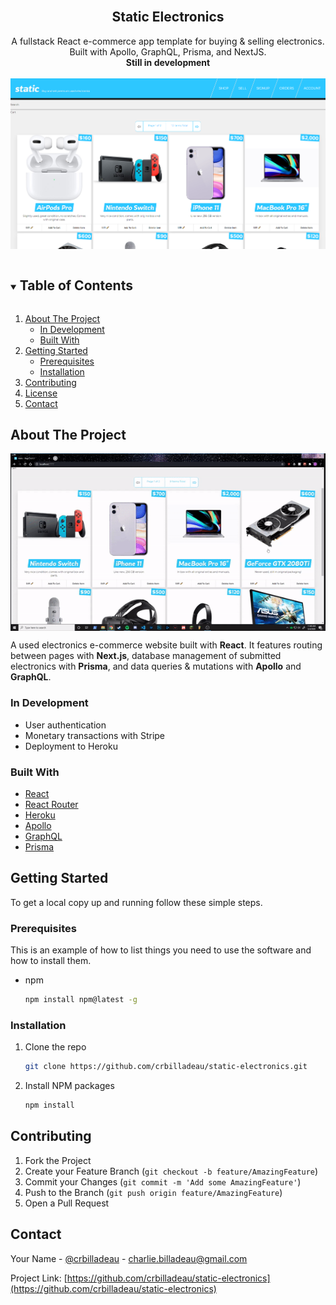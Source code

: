 <!-- PROJECT LOGO -->
<br />
<p align="center">


  <h2 align="center">Static Electronics</h3>

  <p align="center">
    A fullstack React e-commerce app template for buying & selling electronics. Built with Apollo, GraphQL, Prisma, and NextJS.
  <br /><b>Still in development</b>
    <br />
    <br />
     <img src="https://github.com/crbilladeau/portfolio/blob/master/src/assets/images/static.png?raw=true" alt="Watcher Screenshot" width="1000">
    <br />
  </p>
</p>



<!-- TABLE OF CONTENTS -->
<details open="open">
  <summary><h2 style="display: inline-block">Table of Contents</h2></summary>
  <ol>
    <li>
      <a href="#about-the-project">About The Project</a>
      <ul>
        <li><a href="#in-development">In Development</a></li>
      </ul>
      <ul>
        <li><a href="#built-with">Built With</a></li>
      </ul>
    </li>
    <li>
      <a href="#getting-started">Getting Started</a>
      <ul>
        <li><a href="#prerequisites">Prerequisites</a></li>
        <li><a href="#installation">Installation</a></li>
      </ul>
    </li>
    <li><a href="#contributing">Contributing</a></li>
    <li><a href="#license">License</a></li>
    <li><a href="#contact">Contact</a></li>
  </ol>
</details>



<!-- ABOUT THE PROJECT -->
## About The Project

<div align="center">
   <div style="display: flex; align-items: flex-start;">
     <img src="https://github.com/crbilladeau/portfolio/blob/master/src/assets/video.gif" />
  </div>
</div>

A used electronics e-commerce website built with **React**. It features routing between pages with **Next.js**, database management of submitted electronics with **Prisma**, and data queries & mutations with **Apollo** and **GraphQL**.

### In Development

* User authentication
* Monetary transactions with Stripe
* Deployment to Heroku

### Built With

* [React](https://reactjs.org/)
* [React Router](https://reactrouter.com/web/guides/quick-start)
* [Heroku](https://heroku.com/)
* [Apollo](https://www.apollographql.com/)
* [GraphQL](https://graphql.org/)
* [Prisma](https://www.prisma.io/)



<!-- GETTING STARTED -->
## Getting Started

To get a local copy up and running follow these simple steps.

### Prerequisites

This is an example of how to list things you need to use the software and how to install them.
* npm
  ```sh
  npm install npm@latest -g
  ```

### Installation

1. Clone the repo
   ```sh
   git clone https://github.com/crbilladeau/static-electronics.git
   ```
2. Install NPM packages
   ```sh
   npm install
   ```


<!-- CONTRIBUTING -->
## Contributing

1. Fork the Project
2. Create your Feature Branch (`git checkout -b feature/AmazingFeature`)
3. Commit your Changes (`git commit -m 'Add some AmazingFeature'`)
4. Push to the Branch (`git push origin feature/AmazingFeature`)
5. Open a Pull Request

<!-- CONTACT -->
## Contact

Your Name - [@crbilladeau](https://twitter.com/crbilladeau) - charlie.billadeau@gmail.com

Project Link: [https://github.com/crbilladeau/static-electronics](https://github.com/crbilladeau/static-electronics)
